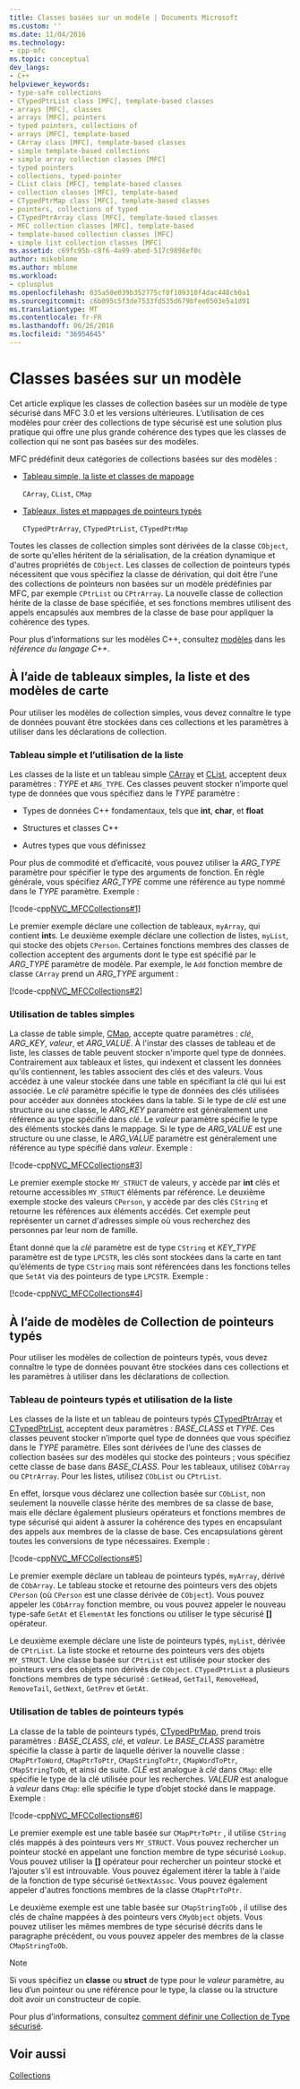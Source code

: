 ```yaml
---
title: Classes basées sur un modèle | Documents Microsoft
ms.custom: ''
ms.date: 11/04/2016
ms.technology:
- cpp-mfc
ms.topic: conceptual
dev_langs:
- C++
helpviewer_keywords:
- type-safe collections
- CTypedPtrList class [MFC], template-based classes
- arrays [MFC], classes
- arrays [MFC], pointers
- typed pointers, collections of
- arrays [MFC], template-based
- CArray class [MFC], template-based classes
- simple template-based collections
- simple array collection classes [MFC]
- typed pointers
- collections, typed-pointer
- CList class [MFC], template-based classes
- collection classes [MFC], template-based
- CTypedPtrMap class [MFC], template-based classes
- pointers, collections of typed
- CTypedPtrArray class [MFC], template-based classes
- MFC collection classes [MFC], template-based
- template-based collection classes [MFC]
- simple list collection classes [MFC]
ms.assetid: c69fc95b-c8f6-4a99-abed-517c9898ef0c
author: mikeblome
ms.author: mblome
ms.workload:
- cplusplus
ms.openlocfilehash: 035a50e039b352775cf0f109310f4dac448cb0a1
ms.sourcegitcommit: c6b095c5f3de7533fd535d679bfee0503e5a1d91
ms.translationtype: MT
ms.contentlocale: fr-FR
ms.lasthandoff: 06/26/2018
ms.locfileid: "36954645"
---
```

# <a name="template-based-classes"></a>Classes basées sur un modèle
Cet article explique les classes de collection basées sur un modèle de type sécurisé dans MFC 3.0 et les versions ultérieures. L’utilisation de ces modèles pour créer des collections de type sécurisé est une solution plus pratique qui offre une plus grande cohérence des types que les classes de collection qui ne sont pas basées sur des modèles.  
  
 MFC prédéfinit deux catégories de collections basées sur des modèles :  
  
-   [Tableau simple, la liste et classes de mappage](#_core_using_simple_array.2c_.list.2c_.and_map_templates)  
  
     `CArray`, `CList`, `CMap`  
  
-   [Tableaux, listes et mappages de pointeurs typés](#_core_using_typed.2d.pointer_collection_templates)  
  
     `CTypedPtrArray`, `CTypedPtrList`, `CTypedPtrMap`  
  
 Toutes les classes de collection simples sont dérivées de la classe `CObject`, de sorte qu'elles héritent de la sérialisation, de la création dynamique et d'autres propriétés de `CObject`. Les classes de collection de pointeurs typés nécessitent que vous spécifiez la classe de dérivation, qui doit être l'une des collections de pointeurs non basées sur un modèle prédéfinies par MFC, par exemple `CPtrList` ou `CPtrArray`. La nouvelle classe de collection hérite de la classe de base spécifiée, et ses fonctions membres utilisent des appels encapsulés aux membres de la classe de base pour appliquer la cohérence des types.  
  
 Pour plus d’informations sur les modèles C++, consultez [modèles](../cpp/templates-cpp.md) dans les *référence du langage C++*.  
  
##  <a name="_core_using_simple_array.2c_.list.2c_.and_map_templates"></a> À l’aide de tableaux simples, la liste et des modèles de carte  
 Pour utiliser les modèles de collection simples, vous devez connaître le type de données pouvant être stockées dans ces collections et les paramètres à utiliser dans les déclarations de collection.  
  
###  <a name="_core_simple_array_and_list_usage"></a> Tableau simple et l’utilisation de la liste  
 Les classes de la liste et un tableau simple [CArray](../mfc/reference/carray-class.md) et [CList](../mfc/reference/clist-class.md), acceptent deux paramètres : *TYPE* et `ARG_TYPE`. Ces classes peuvent stocker n’importe quel type de données que vous spécifiez dans le *TYPE* paramètre :  
  
-   Types de données C++ fondamentaux, tels que **int**, **char**, et **float**  
  
-   Structures et classes C++  
  
-   Autres types que vous définissez  
  
 Pour plus de commodité et d’efficacité, vous pouvez utiliser la *ARG_TYPE* paramètre pour spécifier le type des arguments de fonction. En règle générale, vous spécifiez *ARG_TYPE* comme une référence au type nommé dans le *TYPE* paramètre. Exemple :  
  
 [!code-cpp[NVC_MFCCollections#1](../mfc/codesnippet/cpp/template-based-classes_1.cpp)]  
  
 Le premier exemple déclare une collection de tableaux, `myArray`, qui contient **int**s. Le deuxième exemple déclare une collection de listes, `myList`, qui stocke des objets `CPerson`. Certaines fonctions membres des classes de collection acceptent des arguments dont le type est spécifié par le *ARG_TYPE* paramètre de modèle. Par exemple, le `Add` fonction membre de classe `CArray` prend un *ARG_TYPE* argument :  
  
 [!code-cpp[NVC_MFCCollections#2](../mfc/codesnippet/cpp/template-based-classes_2.cpp)]  
  
###  <a name="_core_simple_map_usage"></a> Utilisation de tables simples  
 La classe de table simple, [CMap](../mfc/reference/cmap-class.md), accepte quatre paramètres : *clé*, *ARG_KEY*, *valeur*, et *ARG_VALUE*. À l'instar des classes de tableau et de liste, les classes de table peuvent stocker n'importe quel type de données. Contrairement aux tableaux et listes, qui indexent et classent les données qu'ils contiennent, les tables associent des clés et des valeurs. Vous accédez à une valeur stockée dans une table en spécifiant la clé qui lui est associée. Le *clé* paramètre spécifie le type de données des clés utilisées pour accéder aux données stockées dans la table. Si le type de *clé* est une structure ou une classe, le *ARG_KEY* paramètre est généralement une référence au type spécifié dans *clé*. Le *valeur* paramètre spécifie le type des éléments stockés dans le mappage. Si le type de *ARG_VALUE* est une structure ou une classe, le *ARG_VALUE* paramètre est généralement une référence au type spécifié dans *valeur*. Exemple :  
  
 [!code-cpp[NVC_MFCCollections#3](../mfc/codesnippet/cpp/template-based-classes_3.cpp)]  
  
 Le premier exemple stocke `MY_STRUCT` de valeurs, y accède par **int** clés et retourne accessibles `MY_STRUCT` éléments par référence. Le deuxième exemple stocke des valeurs `CPerson`, y accède par des clés `CString` et retourne les références aux éléments accédés. Cet exemple peut représenter un carnet d'adresses simple où vous recherchez des personnes par leur nom de famille.  
  
 Étant donné que la *clé* paramètre est de type `CString` et *KEY_TYPE* paramètre est de type `LPCSTR`, les clés sont stockées dans la carte en tant qu’éléments de type `CString` mais sont référencées dans les fonctions telles que `SetAt` via des pointeurs de type `LPCSTR`. Exemple :  
  
 [!code-cpp[NVC_MFCCollections#4](../mfc/codesnippet/cpp/template-based-classes_4.cpp)]  
  
##  <a name="_core_using_typed.2d.pointer_collection_templates"></a> À l’aide de modèles de Collection de pointeurs typés  
 Pour utiliser les modèles de collection de pointeurs typés, vous devez connaître le type de données pouvant être stockées dans ces collections et les paramètres à utiliser dans les déclarations de collection.  
  
###  <a name="_core_typed.2d.pointer_array_and_list_usage"></a> Tableau de pointeurs typés et utilisation de la liste  
 Les classes de la liste et un tableau de pointeurs typés [CTypedPtrArray](../mfc/reference/ctypedptrarray-class.md) et [CTypedPtrList](../mfc/reference/ctypedptrlist-class.md), acceptent deux paramètres : *BASE_CLASS* et *TYPE*. Ces classes peuvent stocker n’importe quel type de données que vous spécifiez dans le *TYPE* paramètre. Elles sont dérivées de l’une des classes de collection basées sur des modèles qui stocke des pointeurs ; vous spécifiez cette classe de base dans *BASE_CLASS*. Pour les tableaux, utilisez `CObArray` ou `CPtrArray`. Pour les listes, utilisez `CObList` ou `CPtrList`.  
  
 En effet, lorsque vous déclarez une collection basée sur `CObList`, non seulement la nouvelle classe hérite des membres de sa classe de base, mais elle déclare également plusieurs opérateurs et fonctions membres de type sécurisé qui aident à assurer la cohérence des types en encapsulant des appels aux membres de la classe de base. Ces encapsulations gèrent toutes les conversions de type nécessaires. Exemple :  
  
 [!code-cpp[NVC_MFCCollections#5](../mfc/codesnippet/cpp/template-based-classes_5.cpp)]  
  
 Le premier exemple déclare un tableau de pointeurs typés, `myArray`, dérivé de `CObArray`. Le tableau stocke et retourne des pointeurs vers des objets `CPerson` (où `CPerson` est une classe dérivée de `CObject`). Vous pouvez appeler les `CObArray` fonction membre, ou vous pouvez appeler le nouveau type-safe `GetAt` et `ElementAt` les fonctions ou utiliser le type sécurisé **[]** opérateur.  
  
 Le deuxième exemple déclare une liste de pointeurs typés, `myList`, dérivée de `CPtrList`. La liste stocke et retourne des pointeurs vers des objets `MY_STRUCT`. Une classe basée sur `CPtrList` est utilisée pour stocker des pointeurs vers des objets non dérivés de `CObject`. `CTypedPtrList` a plusieurs fonctions membres de type sécurisé : `GetHead`, `GetTail`, `RemoveHead`, `RemoveTail`, `GetNext`, `GetPrev` et `GetAt`.  
  
###  <a name="_core_typed.2d.pointer_map_usage"></a> Utilisation de tables de pointeurs typés  
 La classe de la table de pointeurs typés, [CTypedPtrMap](../mfc/reference/ctypedptrmap-class.md), prend trois paramètres : *BASE_CLASS*, *clé*, et *valeur*. Le *BASE_CLASS* paramètre spécifie la classe à partir de laquelle dériver la nouvelle classe : `CMapPtrToWord`, `CMapPtrToPtr`, `CMapStringToPtr`, `CMapWordToPtr`, `CMapStringToOb`, et ainsi de suite. *CLÉ* est analogue à *clé* dans `CMap`: elle spécifie le type de la clé utilisée pour les recherches. *VALEUR* est analogue à *valeur* dans `CMap`: elle spécifie le type d’objet stocké dans le mappage. Exemple :  
  
 [!code-cpp[NVC_MFCCollections#6](../mfc/codesnippet/cpp/template-based-classes_6.cpp)]  
  
 Le premier exemple est une table basée sur `CMapPtrToPtr` , il utilise `CString` clés mappés à des pointeurs vers `MY_STRUCT`. Vous pouvez rechercher un pointeur stocké en appelant une fonction membre de type sécurisé `Lookup`. Vous pouvez utiliser la **[]** opérateur pour rechercher un pointeur stocké et l’ajouter s’il est introuvable. Vous pouvez également itérer la table à l'aide de la fonction de type sécurisé `GetNextAssoc`. Vous pouvez également appeler d'autres fonctions membres de la classe `CMapPtrToPtr`.  
  
 Le deuxième exemple est une table basée sur `CMapStringToOb` , il utilise des clés de chaîne mappées à des pointeurs vers `CMyObject` objets. Vous pouvez utiliser les mêmes membres de type sécurisé décrits dans le paragraphe précédent, ou vous pouvez appeler des membres de la classe `CMapStringToOb`.  
  
> [!NOTE]
>  Si vous spécifiez un **classe** ou **struct** de type pour le *valeur* paramètre, au lieu d’un pointeur ou une référence pour le type, la classe ou la structure doit avoir un constructeur de copie.  
  
 Pour plus d’informations, consultez [comment définir une Collection de Type sécurisé](../mfc/how-to-make-a-type-safe-collection.md).  
  
## <a name="see-also"></a>Voir aussi  
 [Collections](../mfc/collections.md)

